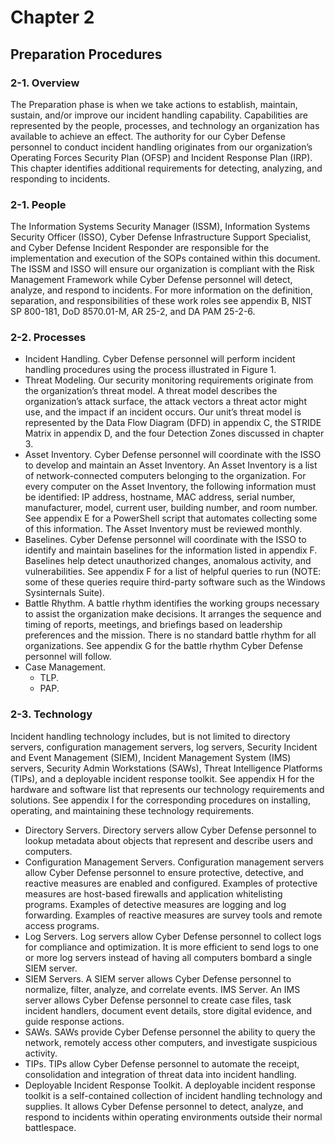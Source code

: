 # Chapter 2
## Preparation Procedures

### 2-1. Overview
The Preparation phase is when we take actions to establish, maintain, sustain, and/or improve our incident handling capability. Capabilities are represented by the people, processes, and technology an organization has available to achieve an effect. The authority for our Cyber Defense personnel to conduct incident handling originates from our organization’s Operating Forces Security Plan (OFSP) and Incident Response Plan (IRP). This chapter identifies additional requirements for detecting, analyzing, and responding to incidents. 

### 2-1. People
The Information Systems Security Manager (ISSM), Information Systems Security Officer (ISSO), Cyber Defense Infrastructure Support Specialist, and Cyber Defense Incident Responder are responsible for the implementation and execution of the SOPs contained within this document. The ISSM and ISSO will ensure our organization is compliant with the Risk Management Framework while Cyber Defense personnel will detect, analyze, and respond to incidents. For more information on the definition, separation, and responsibilities of these work roles see appendix B, NIST SP 800-181, DoD 8570.01-M, AR 25-2, and DA PAM 25-2-6. 

### 2-2. Processes
* Incident Handling. Cyber Defense personnel will perform incident handling procedures using the process illustrated in Figure 1. 
* Threat Modeling. Our security monitoring requirements originate from the organization’s threat model. A threat model describes the organization’s attack surface, the attack vectors a threat actor might use, and the impact if an incident occurs. Our unit’s threat model is represented by the Data Flow Diagram (DFD) in appendix C, the STRIDE Matrix in appendix D, and the four Detection Zones discussed in chapter 3.
* Asset Inventory. Cyber Defense personnel will coordinate with the ISSO to develop and maintain an Asset Inventory. An Asset Inventory is a list of network-connected computers belonging to the organization. For every computer on the Asset Inventory, the following information must be identified: IP address, hostname, MAC address, serial number, manufacturer, model, current user, building number, and room number. See appendix E for a PowerShell script that automates collecting some of this information. The Asset Inventory must be reviewed monthly. 
* Baselines. Cyber Defense personnel will coordinate with the ISSO to identify and maintain baselines for the information listed in appendix F. Baselines help detect unauthorized changes, anomalous activity, and vulnerabilities. See appendix F for a list of helpful queries to run (NOTE: some of these queries require third-party software such as the Windows Sysinternals Suite).
* Battle Rhythm. A battle rhythm identifies the working groups necessary to assist the organization make decisions. It arranges the sequence and timing of reports, meetings, and briefings based on leadership preferences and the mission. There is no standard battle rhythm for all organizations. See appendix G for the battle rhythm Cyber Defense personnel will follow. 
* Case Management.  
  * TLP.
  * PAP.

### 2-3. Technology
Incident handling technology includes, but is not limited to directory servers, configuration management servers, log servers, Security Incident and Event Management (SIEM), Incident Management System (IMS) servers, Security Admin Workstations (SAWs), Threat Intelligence Platforms (TIPs), and a deployable incident response toolkit. See appendix H for the hardware and software list that represents our technology requirements and solutions. See appendix I for the corresponding procedures on installing, operating, and maintaining these technology requirements. 
* Directory Servers. Directory servers allow Cyber Defense personnel to lookup metadata about objects that represent and describe users and computers. 
* Configuration Management Servers. Configuration management servers allow Cyber Defense personnel to ensure protective, detective, and reactive measures are enabled and configured. Examples of protective measures are host-based firewalls and application whitelisting programs. Examples of detective measures are logging and log forwarding. Examples of reactive measures are survey tools and remote access programs. 
* Log Servers. Log servers allow Cyber Defense personnel to collect logs for compliance and optimization. It is more efficient to send logs to one or more log servers instead of having all computers bombard a single SIEM server. 
* SIEM Servers. A SIEM server allows Cyber Defense personnel to normalize, filter, analyze, and correlate events. IMS Server. An IMS server allows Cyber Defense personnel to create case files, task incident handlers, document event details, store digital evidence, and guide response actions. 
* SAWs. SAWs provide Cyber Defense personnel the ability to query the network, remotely access other computers, and investigate suspicious activity. 
* TIPs. TIPs allow Cyber Defense personnel to automate the receipt, consolidation and integration of threat data into incident handling. 
* Deployable Incident Response Toolkit. A deployable incident response toolkit is a self-contained collection of incident handling technology and supplies. It allows Cyber Defense personnel to detect, analyze, and respond to incidents within operating environments outside their normal battlespace. 
